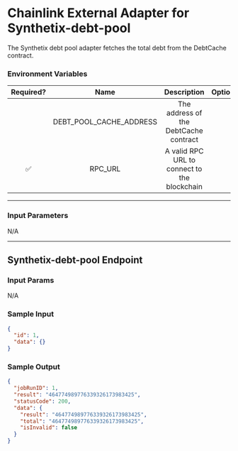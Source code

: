 # Chainlink External Adapter for Synthetix-debt-pool

The Synthetix debt pool adapter fetches the total debt from the DebtCache contract.

### Environment Variables

| Required? |          Name           |                 Description                  | Options |                Defaults to                 |
| :-------: | :---------------------: | :------------------------------------------: | :-----: | :----------------------------------------: |
|           | DEBT_POOL_CACHE_ADDRESS |    The address of the DebtCache contract     |         | 0x9bB05EF2cA7DBAafFC3da1939D1492e6b00F39b8 |
|    ✅     |         RPC_URL         | A valid RPC URL to connect to the blockchain |         |                                            |

---

### Input Parameters

N/A

---

## Synthetix-debt-pool Endpoint

### Input Params

N/A

### Sample Input

```json
{
  "id": 1,
  "data": {}
}
```

### Sample Output

```json
{
  "jobRunID": 1,
  "result": "464774989776339326173983425",
  "statusCode": 200,
  "data": {
    "result": "464774989776339326173983425",
    "total": "464774989776339326173983425",
    "isInvalid": false
  }
}
```
